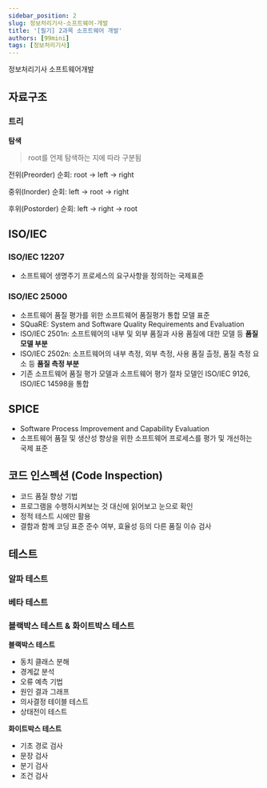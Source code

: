 ```yaml
---
sidebar_position: 2
slug: 정보처리기사-소프트웨어-개발
title: '[필기] 2과목 소프트웨어 개발'
authors: [99mini]
tags: [정보처리기사]
---
```


정보처리기사 소프트웨어개발

<!-- truncate -->

## 자료구조

### 트리

**탐색**

> root를 언제 탐색하는 지에 따라 구분됨

전위(Preorder) 순회: root -> left -> right

중위(Inorder) 순회: left -> root -> right

후위(Postorder) 순회: left -> right -> root

## ISO/IEC

### ISO/IEC 12207

- 소프트웨어 생명주기 프로세스의 요구사항을 정의하는 국제표준

### ISO/IEC 25000

- 소프트웨어 품질 평가를 위한 소프트웨어 품질평가 통합 모델 표준
- SQuaRE: System and Software Quality Requirements and Evaluation
- ISO/IEC 2501n: 소프트웨어의 내부 및 외부 품질과 사용 품질에 대한 모델 등 **품질 모델 부분**
- ISO/IEC 2502n: 소프트웨어의 내부 측정, 외부 측정, 사용 품질 츨정, 품질 측정 요소 등 **품질 측정 부분**
- 기존 소프트웨어 품질 평가 모델과 소프트웨어 평가 절차 모델인 ISO/IEC 9126, ISO/IEC 14598을 통합

## SPICE

- Software Process Improvement and Capability Evaluation
- 소프트웨어 품질 및 생산성 향상을 위한 소프트웨어 프로세스를 평가 및 개선하는 국제 표준

## 코드 인스펙션 (Code Inspection)

- 코드 품질 향상 기법
- 프로그램을 수행하시켜보는 것 대신에 읽어보고 눈으로 확인
- 정적 테스트 시에만 활용
- 결함과 함께 코딩 표준 준수 여부, 효율성 등의 다른 품질 이슈 검사

## 테스트

### 알파 테스트

### 베타 테스트

### 블랙박스 테스트 & 화이트박스 테스트

**블랙박스 테스트**

- 동치 클래스 분해
- 경계값 분석
- 오류 예측 기법
- 원인 결과 그래프
- 의사결정 테이블 테스트
- 상태전이 테스트

**화이트박스 테스트**

- 기초 경로 검사
- 문장 검사
- 분기 검사
- 조건 검사
